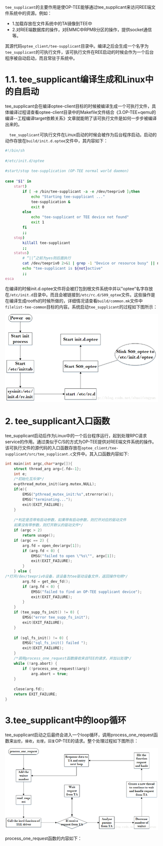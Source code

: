 `tee_supplicant`的主要作用是使OP-TEE能够通过tee_supplicant来访问REE端文件系统中的资源。例如：

* 1.加载存放在文件系统中的TA镜像到TEE中
* 2.对REE端数据库的操作，对EMMC中RPMB分区的操作，提供socket通信等。

其源代码`optee_client/tee-supplicant`目录中。编译之后会生成一个名字为`tee_supplicant`的可执行文件，该可执行文件在REE启动的时候会作为一个后台程序被自动启动，而且常驻于系统中。

# 1.1. tee_supplicant编译生成和Linux中的自启动
tee_supplicant会在编译optee-client目标的时候被编译生成一个可执行文件，具体编译过程请查看optee-client目录中的Makefile文件结合《3.OP-TEE+qemu的编译--工程编译target依赖关系》文章就能明了该可执行文件是如何一步步被编译出来的。

　`tee_supplicant`可执行文件在Linux启动的时候会被作为后台程序启动。启动的动作存放在`build/init.d.optee`文件中，其内容如下：

```bash
#!/bin/sh

#/etc/init.d/optee

#start/stop tee-supplication (OP-TEE normal world daemon)

case "$1" in
	start)
		if [ -e /bin/tee-supplicant -a -e /dev/teepriv0 ];then
			echo "Starting tee-supplicant ..."
			tee-supplication &
			exit 0
		else
			echo "tee-supplicant or TEE device not found"
			exit 1
		fi
		;;
	stop)
		killall tee-supplicant
		;;
	status)
		# “||”之前为yes则后面执行
		cat /dev/teepriv0 2>&1 | grep -1 "Device or resource busy" || not = "not "
		echo "tee-supplicant is ${not}active"
		;;
esca
```
在编译的时候init.d.optee文件将会被打包到根文件系统中并以"optee“名字存放在`/etc/init.d`目录中。而且会被链接到`/etc/rc.d/S09_optee`文件。这些操作是在编译生成rootfs的时候所做的，详细情况请查看`build/common.mk`文件中`filelist-tee-common`目标的内容。系统启动`tee_supplicant`的过程如下图所示：

![](image/20170608121459754.png)

# 2. tee_supplicant入口函数

tee_supplicant启动后作为Linux中的一个后台程序运行，起到处理RPC请求 service的作用。通过类似于C/S的方式为OP-TEE提供对REE端文件系统的操作。该可执行文件的源代码的入口函数存放在`optee_client/tee-supplicant/src/tee_supplicant.c`文件中。其入口函数内容如下:

```cpp
int main(int argc,char*argv[]){
	struct thread_arg arg={.fd=-1};
	int e;
	/*初始化互斥体*/
	e=pthread_mutex_init(&arg.mutex,NULL);
	if(e){
		EMSG("pthread_mutex_init:%s",strerror(e));
		EMSG("terminating...");
		exit(EXIT_FAILURE);
	}

	/*判定是否带有启动参数，如果带有启动参数，则打开对应的驱动文件
    如果没有带参数，则打开默认的驱动文件*/
	if (argc > 2)
		return usage();
	if (argc == 2) {
		arg.fd = open_dev(argv[1]);
		if (arg.fd < 0) {
			EMSG("failed to open \"%s\"", argv[1]);
			exit(EXIT_FAILURE);
		}
	} else {
/*打开/dev/teepriv0设备，该设备为tee驱动设备文件，返回操作句柄*/
		arg.fd = get_dev_fd();
		if (arg.fd < 0) {
			EMSG("failed to find an OP-TEE supplicant device");
			exit(EXIT_FAILURE);
		}
	}
	if (tee_supp_fs_init() != 0) {
		EMSG("error tee_supp_fs_init");
		exit(EXIT_FAILURE);
	}
 
	if (sql_fs_init() != 0) {
		EMSG("sql_fs_init() failed ");
		exit(EXIT_FAILURE);
	}	
	/*调用process_one_request函数接收来自TEE的请求，并加以处理*/
	while (!arg.abort) {
		if (!process_one_request(&arg))
			arg.abort = true;
	}
 
	close(arg.fd);
	return EXIT_FAILURE;
}
```

# 3.tee_supplicant中的loop循环
tee_supplicant启动之后最终会进入一个loop循环，调用process_one_request函数来`监控`，`接收`，`处理`，`回复`OP-TEE的请求。整个处理过程如下图所示：

![](image/20170608121635411.png)

process_one_request函数的内容如下：

```cpp
```